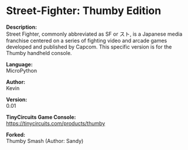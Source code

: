 # Street-Fighter: Thumby Edition 

**Description:**<br>
Street Fighter, commonly abbreviated as SF or スト, is a Japanese media franchise centered on a series of fighting video and arcade games developed and published by Capcom. This specific version is for the Thumby handheld console.

**Language:**<br>
MicroPython

**Author:**<br>
Kevin

**Version:**<br>
0.01

**TinyCircuits Game Console:**<br>
https://tinycircuits.com/products/thumby

**Forked:**<br>
Thumby Smash (Author: Sandy)

